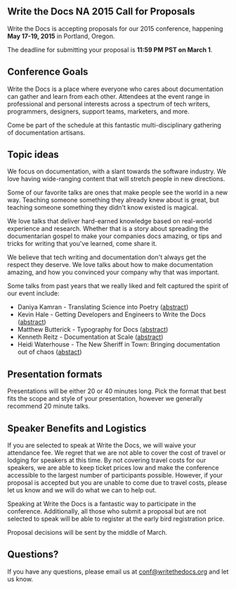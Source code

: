 ## Write the Docs NA 2015 Call for Proposals

Write the Docs is accepting proposals for our 2015 conference, happening **May 17-19, 2015** in Portland, Oregon.

The deadline for submitting your proposal is **11:59 PM PST on March 1**.

## Conference Goals

Write the Docs is a place where everyone who cares about documentation can gather and learn from each other. Attendees at the event range in professional and personal interests across a spectrum of tech writers, programmers, designers, support teams, marketers, and more. 

Come be part of the schedule at this fantastic multi-disciplinary gathering of documentation artisans. 

## Topic ideas

We focus on documentation, with a slant towards the software industry. We love having wide-ranging content that will stretch people in new directions.

Some of our favorite talks are ones that make people see the world in a new way. Teaching someone something they already knew about is great, but teaching someone something they didn't know existed is magical.

We love talks that deliver hard-earned knowledge based on real-world experience and research. Whether that is a story about spreading the documentarian gospel to make your companies docs amazing, or tips and tricks for writing that you've learned, come share it.

We believe that tech writing and documentation don't always get the respect they deserve. We love talks about how to make documentation amazing, and how you convinced your company why that was important. 

Some talks from past years that we really liked and felt captured the spirit of our event include:

* Daniya Kamran - Translating Science into Poetry ([abstract](http://docs.writethedocs.org/conference/talks/#daniya-kamran-translating-science-into-poetry))
* Kevin Hale - Getting Developers and Engineers to Write the Docs ([abstract](http://docs.writethedocs.org/conference/talks/#kevin-hale-getting-developers-and-engineers-to-write-the-docs))
* Matthew Butterick - Typography for Docs ([abstract](http://docs.writethedocs.org/conference/talks/#matthew-butterick-typography-for-docs))
* Kenneth Reitz - Documentation at Scale ([abstract](http://docs.writethedocs.org/2014/na/talks/#kenneth-reitz-documentation-at-scale))
* Heidi Waterhouse - The New Sheriff in Town: Bringing documentation out of chaos ([abstact](http://docs.writethedocs.org/2014/na/talks/#heidi-waterhouse-the-new-sheriff-in-town-bringing-documentation-out-of-chaos))

## Presentation formats

Presentations will be either 20 or 40 minutes long. Pick the format that best fits the scope and style of your presentation, however we generally recommend 20 minute talks.

## Speaker Benefits and Logistics

If you are selected to speak at Write the Docs, we will waive your attendance fee. We regret that we are not able to cover the cost of travel or lodging for speakers at this time. By not covering travel costs for our speakers, we are able to keep ticket prices low and make the conference accessible to the largest number of participants possible. However, if your proposal is accepted but you are unable to come due to travel costs, please let us know and we will do what we can to help out.

Speaking at Write the Docs is a fantastic way to participate in the conference. Additionally, all those who submit a proposal but are not selected to speak will be able to register at the early bird registration price.

Proposal decisions will be sent by the middle of March.


## Questions?

If you have any questions, please email us at [conf@writethedocs.org](mailto:conf@writethedocs.org) and let us know.


